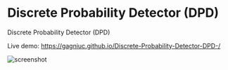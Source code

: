 # Discrete Probability Detector (DPD)
Discrete Probability Detector (DPD)

Live demo: https://gagniuc.github.io/Discrete-Probability-Detector-DPD-/

![screenshot](https://github.com/Gagniuc/Discrete-Probability-Detector-DPD-/blob/main/%5BG%5D%20Discrete%20Probability%20Detector.png)
